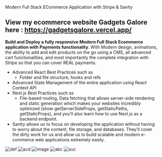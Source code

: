 
Modern Full Stack ECommerce Application with Stripe & Sanity

## View my ecommerce website Gadgets Galore here : https://gadgetsgalore.vercel.app/

**Build and Deploy a fully responsive Modern Full Stack Ecommerce application with Payments functionality**. With Modern design, animations, the ability to add and edit products on the go using a CMS, all advanced cart functionalities, and most importantly the complete integration with Stripe so that you can cover REAL payments. 
- Advanced React Best Practices such as
    - Folder and file structure, hooks and refs
- Advanced State Management of the entire application using React Context API
- Next.js Best Practices such as
    - File-based routing, Data fetching that allows server-side rendering and static generation which makes your websites incredibly optimized (show getServerSideProps, getStaticPaths, getStaticProps), and you’ll also learn how to use Next.js as a backend endpoint.
- Sanity allows us to focus on developing the application without having to worry about the content, file storage, and databases. They’ll cover the dirty work for us and allow us to build scalable and modern e-commerce web applications extremely easily.


![def](https://github.com/Devanshudd/Ecommerce_Sanity_Stripe/assets/100607040/09a14de1-90cb-4cff-bd64-2565112b4c28)
![acd](https://github.com/Devanshudd/Ecommerce_Sanity_Stripe/assets/100607040/1f50b617-17e4-4b7e-9b87-6c914bfee5e9)
![image](https://user-images.githubusercontent.com/70088342/160780381-7c947640-422e-4729-abae-21911e9bc716.png)
![abc](https://github.com/Devanshudd/Ecommerce_Sanity_Stripe/assets/100607040/4841ea21-ccae-44f4-a6b1-dc164ca58c23)
![suc](https://github.com/Devanshudd/Ecommerce_Sanity_Stripe/assets/100607040/1f4b5ad1-f005-4a62-aceb-8058a000d958)

